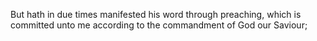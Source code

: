 But hath in due times manifested his word through preaching, which is committed unto me according to the commandment of God our Saviour;
